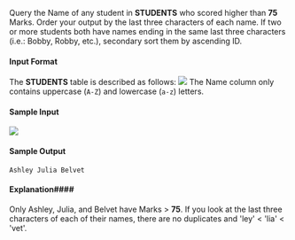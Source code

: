 Query the Name of any student in __STUDENTS__ who scored higher than __75__ Marks. Order your output by the last three characters of each name. If two or more students both have names ending in the same last three characters (i.e.: Bobby, Robby, etc.), secondary sort them by ascending ID.

#### Input Format ####

The __STUDENTS__ table is described as follows: ![](https://s3.amazonaws.com/hr-challenge-images/12896/1443815243-94b941f556-1.png) The Name column only contains uppercase (`A-Z`) and lowercase (`a-z`) letters.

#### Sample Input #### 

![](https://s3.amazonaws.com/hr-challenge-images/12896/1443815209-cf4b260993-2.png)

#### Sample Output #### 

`
Ashley
Julia
Belvet
`

#### Explanation#### 

Only Ashley, Julia, and Belvet have Marks > __75__. If you look at the last three characters of each of their names, there are no duplicates and 'ley' < 'lia' < 'vet'.